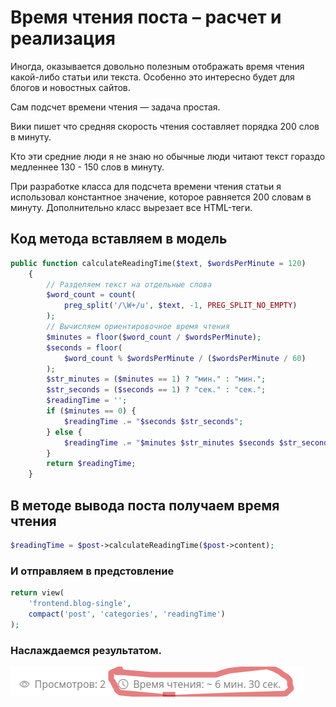 # Время чтения поста – расчет и реализация

Иногда, оказывается довольно полезным отображать время чтения какой-либо статьи или текста. Особенно это интересно будет для блогов и новостных сайтов.

Сам подсчет времени чтения — задача простая.

Вики пишет что средняя скорость чтения составляет порядка 200 слов в минуту.

Кто эти средние люди я не знаю но обычные люди читают текст гораздо медленнее 130 - 150 слов в минуту.

При разработке класса для подсчета времени чтения статьи я использовал константное значение, которое равняется 200 словам в минуту. Дополнительно класс вырезает все HTML-теги.

## Код метода вставляем в модель

```php
public function calculateReadingTime($text, $wordsPerMinute = 120)
    {
        // Разделяем текст на отдельные слова
        $word_count = count(
            preg_split('/\W+/u', $text, -1, PREG_SPLIT_NO_EMPTY)
        );
        // Вычисляем ориентировочное время чтения
        $minutes = floor($word_count / $wordsPerMinute);
        $seconds = floor(
            $word_count % $wordsPerMinute / ($wordsPerMinute / 60)
        );
        $str_minutes = ($minutes == 1) ? "мин." : "мин.";
        $str_seconds = ($seconds == 1) ? "сек." : "сек.";
        $readingTime = '';
        if ($minutes == 0) {
            $readingTime .= "$seconds $str_seconds";
        } else {
            $readingTime .= "$minutes $str_minutes $seconds $str_seconds";
        }
        return $readingTime;
    }
```

##  В методе вывода поста получаем время чтения

```php
$readingTime = $post->calculateReadingTime($post->content);
```
### И отправляем в предстовление

```php
return view(
    'frontend.blog-single',
    compact('post', 'categories', 'readingTime')
);
```
### Наслаждаемся результатом. 

![Alt text](image/post_reading_time.png)